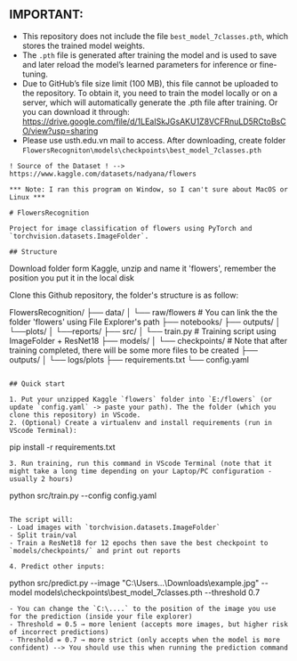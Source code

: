 ## IMPORTANT: 
- This repository does not include the file `best_model_7classes.pth`, which stores the trained model weights.
- The `.pth` file is generated after training the model and is used to save and later reload the model’s learned parameters for inference or fine-tuning.
- Due to GitHub’s file size limit (100 MB), this file cannot be uploaded to the repository. To obtain it, you need to train the model locally or on a server, which will automatically generate the .pth file after training. Or you can download it through: https://drive.google.com/file/d/1LEaISkJGsAKU1Z8VCFRnuLD5RCtoBsCO/view?usp=sharing
- Please use usth.edu.vn mail to access. After downloading, create folder `FlowersRecogniton\models\checkpoints\best_model_7classes.pth`
```
! Source of the Dataset ! --> https://www.kaggle.com/datasets/nadyana/flowers

*** Note: I ran this program on Window, so I can't sure about MacOS or Linux ***

# FlowersRecognition

Project for image classification of flowers using PyTorch and `torchvision.datasets.ImageFolder`.

## Structure

```
Download folder form Kaggle, unzip and name it 'flowers', remember the position you put it in the local disk

Clone this Github repository, the folder's structure is as follow:

FlowersRecognition/
├── data/
│   └── raw/flowers            # You can link the the folder 'flowers' using File Explorer's path 
├── notebooks/
├── outputs/
│   └──plots/
│   └──reports/
├── src/
│   └── train.py               # Training script using ImageFolder + ResNet18
├── models/
│   └── checkpoints/           # Note that after training completed, there will be some more files to be created
├── outputs/
│   └── logs/plots
├── requirements.txt
└── config.yaml
```

## Quick start

1. Put your unzipped Kaggle `flowers` folder into `E:/flowers` (or update `config.yaml` -> paste your path). The the folder (which you clone this repository) in VScode.
2. (Optional) Create a virtualenv and install requirements (run in VScode Terminal):
   ```
   pip install -r requirements.txt
   ```
3. Run training, run this command in VScode Terminal (note that it might take a long time depending on your Laptop/PC configuration - usually 2 hours)
   ```
   python src/train.py --config config.yaml  
   ```

The script will:
- Load images with `torchvision.datasets.ImageFolder`
- Split train/val
- Train a ResNet18 for 12 epochs then save the best checkpoint to `models/checkpoints/` and print out reports

4. Predict other inputs:
   ```
   python src/predict.py --image "C:\Users\...\Downloads\example.jpg" --model models\checkpoints\best_model_7classes.pth --threshold 0.7
   ```
- You can change the `C:\....` to the position of the image you use for the prediction (inside your file explorer)
- Threshold = 0.5 → more lenient (accepts more images, but higher risk of incorrect predictions)
- Threshold = 0.7 → more strict (only accepts when the model is more confident) --> You should use this when running the prediction command
